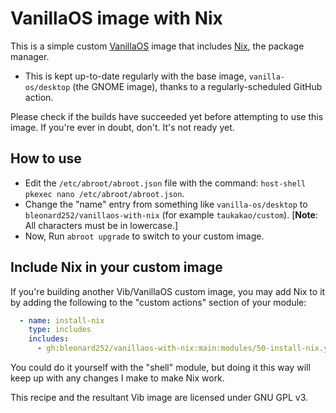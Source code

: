# VanillaOS image with Nix
This is a simple custom [VanillaOS](https://vanillaos.org/) image that includes [Nix](https://nixos.org/download/#download-nix-accordion), the package manager.
- This is kept up-to-date regularly with the base image, `vanilla-os/desktop` (the GNOME image), thanks to a regularly-scheduled GitHub action.

Please check if the builds have succeeded yet before attempting to use this image. If you're ever in doubt, don't. It's not ready yet.

## How to use

- Edit the `/etc/abroot/abroot.json` file with the command: `host-shell pkexec nano /etc/abroot/abroot.json`.
- Change the "name" entry from something like `vanilla-os/desktop` to `bleonard252/vanillaos-with-nix` (for example `taukakao/custom`).  [**Note**: All characters must be in lowercase.]
- Now, Run `abroot upgrade` to switch to your custom image.

## Include Nix in your custom image
If you're building another Vib/VanillaOS custom image, you may add Nix to it by adding the following to the "custom actions" section of your module:

```yaml
  - name: install-nix
    type: includes
    includes:
      - gh:bleonard252/vanillaos-with-nix:main:modules/50-install-nix.yml
```

You could do it yourself with the "shell" module, but doing it this way will keep up with any changes I make to make Nix work.

This recipe and the resultant Vib image are licensed under GNU GPL v3.